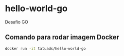 # hello-world-go

Desafio GO

## Comando para rodar imagem Docker

```sh
docker run -it tatuads/hello-world-go
```